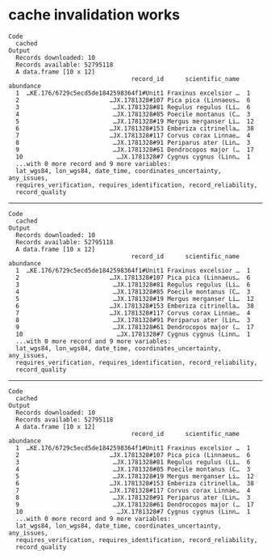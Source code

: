 # cache invalidation works

    Code
      cached
    Output
      Records downloaded: 10
      Records available: 52795118
      A data.frame [10 x 12]
                                      record_id      scientific_name abundance
      1  …KE.176/6729c5ecd5de1842598364f1#Unit1 Fraxinus excelsior …  1       
      2                         …JX.1781328#107 Pica pica (Linnaeus…  6       
      3                          …JX.1781328#81 Regulus regulus (Li…  6       
      4                          …JX.1781328#85 Poecile montanus (C…  3       
      5                          …JX.1781328#19 Mergus merganser Li…  12      
      6                         …JX.1781328#153 Emberiza citrinella…  38      
      7                         …JX.1781328#117 Corvus corax Linnae…  4       
      8                          …JX.1781328#91 Periparus ater (Lin…  3       
      9                          …JX.1781328#61 Dendrocopos major (…  17      
      10                          …JX.1781328#7 Cygnus cygnus (Linn…  1       
      ...with 0 more record and 9 more variables:
      lat_wgs84, lon_wgs84, date_time, coordinates_uncertainty, any_issues,
      requires_verification, requires_identification, record_reliability,
      record_quality

---

    Code
      cached
    Output
      Records downloaded: 10
      Records available: 52795118
      A data.frame [10 x 12]
                                      record_id      scientific_name abundance
      1  …KE.176/6729c5ecd5de1842598364f1#Unit1 Fraxinus excelsior …  1       
      2                         …JX.1781328#107 Pica pica (Linnaeus…  6       
      3                          …JX.1781328#81 Regulus regulus (Li…  6       
      4                          …JX.1781328#85 Poecile montanus (C…  3       
      5                          …JX.1781328#19 Mergus merganser Li…  12      
      6                         …JX.1781328#153 Emberiza citrinella…  38      
      7                         …JX.1781328#117 Corvus corax Linnae…  4       
      8                          …JX.1781328#91 Periparus ater (Lin…  3       
      9                          …JX.1781328#61 Dendrocopos major (…  17      
      10                          …JX.1781328#7 Cygnus cygnus (Linn…  1       
      ...with 0 more record and 9 more variables:
      lat_wgs84, lon_wgs84, date_time, coordinates_uncertainty, any_issues,
      requires_verification, requires_identification, record_reliability,
      record_quality

---

    Code
      cached
    Output
      Records downloaded: 10
      Records available: 52795118
      A data.frame [10 x 12]
                                      record_id      scientific_name abundance
      1  …KE.176/6729c5ecd5de1842598364f1#Unit1 Fraxinus excelsior …  1       
      2                         …JX.1781328#107 Pica pica (Linnaeus…  6       
      3                          …JX.1781328#81 Regulus regulus (Li…  6       
      4                          …JX.1781328#85 Poecile montanus (C…  3       
      5                          …JX.1781328#19 Mergus merganser Li…  12      
      6                         …JX.1781328#153 Emberiza citrinella…  38      
      7                         …JX.1781328#117 Corvus corax Linnae…  4       
      8                          …JX.1781328#91 Periparus ater (Lin…  3       
      9                          …JX.1781328#61 Dendrocopos major (…  17      
      10                          …JX.1781328#7 Cygnus cygnus (Linn…  1       
      ...with 0 more record and 9 more variables:
      lat_wgs84, lon_wgs84, date_time, coordinates_uncertainty, any_issues,
      requires_verification, requires_identification, record_reliability,
      record_quality

